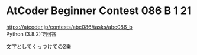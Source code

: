 # AtCoder Beginner Contest 086 B 1 21  
https://atcoder.jp/contests/abc086/tasks/abc086_b  
Python (3.8.2)で回答  

文字としてくっつけての2乗
